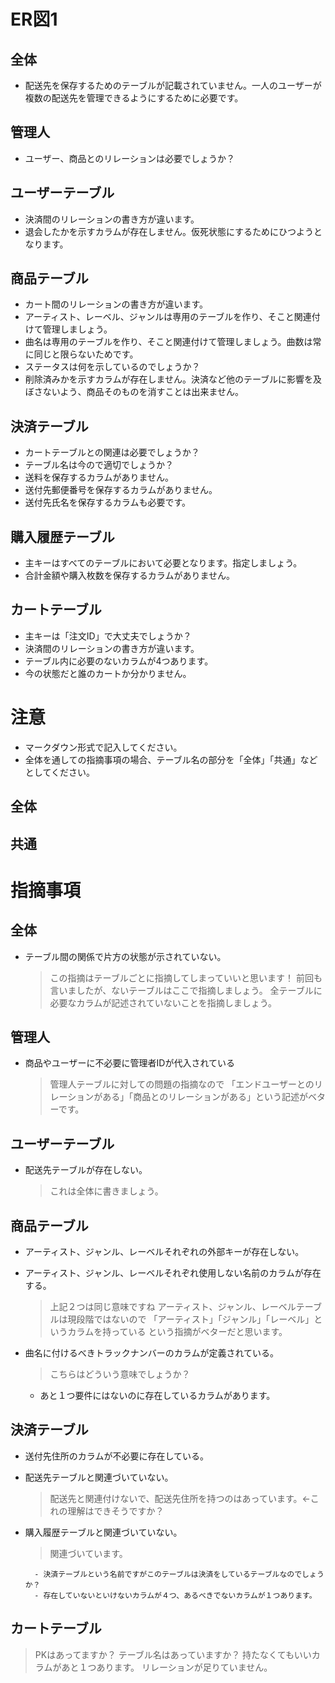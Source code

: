 # ER図1
## 全体
- 配送先を保存するためのテーブルが記載されていません。一人のユーザーが複数の配送先を管理できるようにするために必要です。
## 管理人
- ユーザー、商品とのリレーションは必要でしょうか？
## ユーザーテーブル
- 決済間のリレーションの書き方が違います。
- 退会したかを示すカラムが存在しません。仮死状態にするためにひつようとなります。
## 商品テーブル
- カート間のリレーションの書き方が違います。
- アーティスト、レーベル、ジャンルは専用のテーブルを作り、そこと関連付けて管理しましょう。
- 曲名は専用のテーブルを作り、そこと関連付けて管理しましょう。曲数は常に同じと限らないためです。
- ステータスは何を示しているのでしょうか？
- 削除済みかを示すカラムが存在しません。決済など他のテーブルに影響を及ぼさないよう、商品そのものを消すことは出来ません。
## 決済テーブル
- カートテーブルとの関連は必要でしょうか？
- テーブル名は今ので適切でしょうか？
- 送料を保存するカラムがありません。
- 送付先郵便番号を保存するカラムがありません。
- 送付先氏名を保存するカラムも必要です。


## 購入履歴テーブル
- 主キーはすべてのテーブルにおいて必要となります。指定しましょう。
- 合計金額や購入枚数を保存するカラムがありません。
## カートテーブル
- 主キーは「注文ID」で大丈夫でしょうか？
- 決済間のリレーションの書き方が違います。
- テーブル内に必要のないカラムが4つあります。
- 今の状態だと誰のカートか分かりません。

# 注意
* マークダウン形式で記入してください。
* 全体を通しての指摘事項の場合、テーブル名の部分を「全体」「共通」などとしてください。
## 全体

## 共通



# 指摘事項
## 全体
- テーブル間の関係で片方の状態が示されていない。
    > この指摘はテーブルごとに指摘してしまっていいと思います！
    > 前回も言いましたが、ないテーブルはここで指摘しましょう。
    > 全テーブルに必要なカラムが記述されていないことを指摘しましょう。
    > 
## 管理人
- 商品やユーザーに不必要に管理者IDが代入されている
    > 管理人テーブルに対しての問題の指摘なので
    > 「エンドユーザーとのリレーションがある」「商品とのリレーションがある」という記述がベターです。
## ユーザーテーブル
- 配送先テーブルが存在しない。
    > これは全体に書きましょう。

## 商品テーブル
- アーティスト、ジャンル、レーベルそれぞれの外部キーが存在しない。
- アーティスト、ジャンル、レーベルそれぞれ使用しない名前のカラムが存在する。
    > 上記２つは同じ意味ですね
    > アーティスト、ジャンル、レーベルテーブルは現段階ではないので
    > 「アーティスト」「ジャンル」「レーベル」というカラムを持っている
    > という指摘がベターだと思います。
- 曲名に付けるべきトラックナンバーのカラムが定義されている。
    > こちらはどういう意味でしょうか？

     - あと１つ要件にはないのに存在しているカラムがあります。

## 決済テーブル
- 送付先住所のカラムが不必要に存在している。
- 配送先テーブルと関連づいていない。
    > 配送先と関連付けないで、配送先住所を持つのはあっています。←これの理解はできそうですか？
- 購入履歴テーブルと関連づいていない。
    > 関連づいています。

        - 決済テーブルという名前ですがこのテーブルは決済をしているテーブルなのでしょうか？
        - 存在していないといけないカラムが４つ、あるべきでないカラムが１つあります。


## カートテーブル

> PKはあってますか？
> テーブル名はあっていますか？
> 持たなくてもいいカラムがあと１つあります。
> リレーションが足りていません。